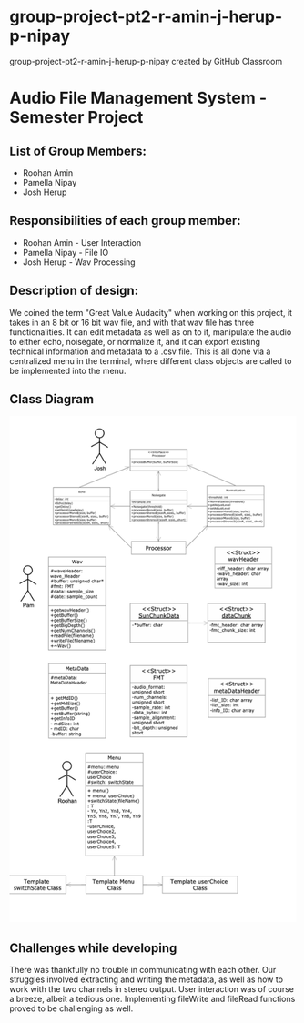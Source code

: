 # group-project-pt2-r-amin-j-herup-p-nipay
group-project-pt2-r-amin-j-herup-p-nipay created by GitHub Classroom
# Audio File Management System - Semester Project

## List of Group Members:
<ul>
  <li>Roohan Amin</li>
  <li>Pamella Nipay</li>
<li>Josh Herup</li>
  </ul>
  
## Responsibilities of each group member:
<ul>
  <li>Roohan Amin - User Interaction</li>
  <li>Pamella Nipay - File IO</li>
  <li>Josh Herup - Wav Processing</li>
</ul>

## Description of design:

We coined the term "Great Value Audacity" when working on this project, it takes in an 8 bit or 16 bit wav file, and with that wav file has three functionalities. It can edit metadata as well as on to it, manipulate the audio to either echo, noisegate, or normalize it, and it can export existing technical information and metadata to a .csv file.  This is all done via a centralized menu in the terminal, where different class objects are called to be implemented into the menu. 

## Class Diagram

![Class Diagram](https://github.com/cpe-unr/group-project-pt2-r-amin-j-herup-p-nipay/blob/user-interaction/Class_Diagram.png)


## Challenges while developing

There was thankfully no trouble in communicating with each other. Our struggles involved extracting and writing the metadata, as well as how to work with the two channels in stereo output. User interaction was of course a breeze, albeit a tedious one. Implementing fileWrite and fileRead functions proved to be challenging as well.
